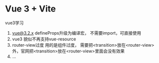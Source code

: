 # Vue 3 + Vite

vue3学习


1. vue@3.2.x  defineProps升级为编译宏， 不需要import，可直接使用
2. vue3 貌似不再支持vue-resource
3. router-view过度 用的是组件过度， 需要把&lt;transition&gt;放在&lt;router-view&gt;外，官网把&lt;transition&gt;放在&lt;router-view&gt;里面会没有效果
4. ...


